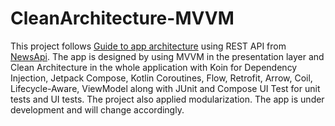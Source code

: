 # CleanArchitecture-MVVM
This project follows [Guide to app architecture](https://developer.android.com/jetpack/guide) using REST API from [NewsApi](https://newsapi.org/). The app is designed by using MVVM in the presentation layer and Clean Architecture in the whole application with Koin for Dependency Injection, Jetpack Compose, Kotlin Coroutines, Flow, Retrofit, Arrow, Coil, Lifecycle-Aware, ViewModel along with JUnit and Compose UI Test for unit tests and UI tests. The project also applied modularization. The app is under development and will change accordingly.
